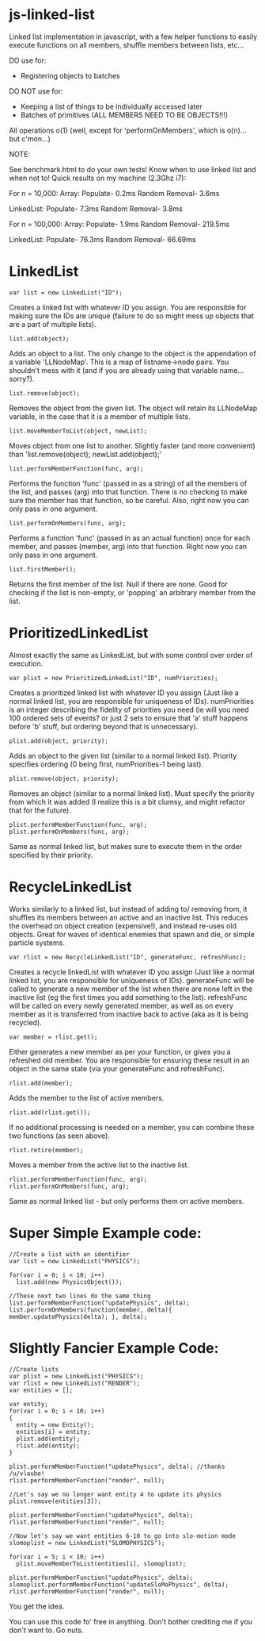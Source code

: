 js-linked-list
====================

Linked list implementation in javascript, with a few helper functions to easily execute functions on all members, shuffle members between lists, etc...

DO use for:
- Registering objects to batches

DO NOT use for:
- Keeping a list of things to be individually accessed later
- Batches of primitives (ALL MEMBERS NEED TO BE OBJECTS!!!)

All operations o(1) (well, except for 'performOnMembers', which is o(n)... but c'mon...)

NOTE:

See benchmark.html to do your own tests! Know when to use linked list and when not to! 
Quick results on my machine (2.3Ghz i7):

For n = 10,000:
Array:
  Populate- 0.2ms
  Random Removal- 3.6ms

LinkedList:
  Populate- 7.3ms
  Random Removal- 3.8ms


For n = 100,000:
Array:
  Populate- 1.9ms
  Random Removal- 219.5ms

LinkedList:
  Populate- 76.3ms
  Random Removal- 66.69ms


LinkedList
================

    var list = new LinkedList("ID");

Creates a linked list with whatever ID you assign. You are responsible for making sure the IDs are unique (failure to do so might mess up objects that are a part of multiple lists).

    list.add(object);

Adds an object to a list. The only change to the object is the appendation of a variable 'LLNodeMap'. This is a map of listname->node pairs. You shouldn't mess with it (and if you are already using that variable name... sorry?).

    list.remove(object);

Removes the object from the given list. The object will retain its LLNodeMap variable, in the case that it is a member of multiple lists.

    list.moveMemberToList(object, newList);

Moves object from one list to another. Slightly faster (and more convenient) than 'list.remove(object); newList.add(object);'

    list.performMemberFunction(func, arg);

Performs the function 'func' (passed in as a string) of all the members of the list, and passes (arg) into that function. There is no checking to make sure the member has that function, so be careful. Also, right now you can only pass in one argument. 

    list.performOnMembers(func, arg);

Performs a function 'func' (passed in as an actual function) once for each member, and passes (member, arg) into that function. Right now you can only pass in one argument.

    list.firstMember();

Returns the first member of the list. Null if there are none. Good for checking if the list is non-empty, or 'popping' an arbitrary member from the list.

PrioritizedLinkedList
===========================

Almost exactly the same as LinkedList, but with some control over order of execution.

    var plist = new PrioritizedLinkedList("ID", numPriorities);

Creates a prioritized linked list with whatever ID you assign (Just like a normal linked list, you are responsible for uniqueness of IDs). numPriorities is an integer describing the fidelity of priorities you need (ie will you need 100 ordered sets of events? or just 2 sets to ensure that 'a' stuff happens before 'b' stuff, but ordering beyond that is unnecessary).

    plist.add(object, priority);

Adds an object to the given list (similar to a normal linked list). Priority specifies ordering (0 being first, numPriorities-1 being last).

    plist.remove(object, priority);

Removes an object (similar to a normal linked list). Must specify the priority from which it was added (I realize this is a bit clumsy, and might refactor that for the future).

    plist.performMemberFunction(func, arg);
    plist.performOnMembers(func, arg);

Same as normal linked list, but makes sure to execute them in the order specified by their priority.

RecycleLinkedList
=======================

Works similarly to a linked list, but instead of adding to/ removing from, it shuffles its members between an active and an inactive list. This reduces the overhead on object creation (expensive!), and instead re-uses old objects. Great for waves of identical enemies that spawn and die, or simple particle systems.

    var rlist = new RecycleLinkedList("ID", generateFunc, refreshFunc);

Creates a recycle linkedList with whatever ID you assign (Just like a normal linked list, you are responsible for uniqueness of IDs). generateFunc will be called to generate a new member of the list when there are none left in the inactive list (eg the first times you add something to the list). refreshFunc will be called on every newly generated member, as well as on every member as it is transferred from inactive back to active (aka as it is being recycled).

    var member = rlist.get();

Either generates a new member as per your function, or gives you a refreshed old member. You are responsible for ensuring these result in an object in the same state (via your generateFunc and refreshFunc).

    rlist.add(member);

Adds the member to the list of active members. 

    rlist.add(rlist.get());

If no additional processing is needed on a member, you can combine these two functions (as seen above).

    rlist.retire(member);

Moves a member from the active list to the inactive list.

    rlist.performMemberFunction(func, arg);
    rlist.performOnMembers(func, arg);

Same as normal linked list - but only performs them on active members.

Super Simple Example code:
==========================

    //Create a list with an identifier
    var list = new LinkedList("PHYSICS");

    for(var i = 0; i < 10; i++)
      list.add(new PhysicsObject());

    //These next two lines do the same thing
    list.performMemberFunction("updatePhysics", delta);
    list.performOnMembers(function(member, delta){ member.updatePhysics(delta); }, delta);

Slightly Fancier Example Code:
==============================

    //Create lists
    var plist = new LinkedList("PHYSICS");
    var rlist = new LinkedList("RENDER");
    var entities = [];
    
    var entity;
    for(var i = 0; i < 10; i++)
    {
      entity = new Entity();
      entities[i] = entity;
      plist.add(entity);
      rlist.add(entity);
    }
    
    plist.performMemberFunction("updatePhysics", delta); //thanks /u/vlaube!
    rlist.performMemberFunction("render", null);
    
    //Let's say we no longer want entity 4 to update its physics
    plist.remove(entities[3]);
    
    plist.performMemberFunction("updatePhysics", delta);
    rlist.performMemberFunction("render", null);
    
    //Now let's say we want entities 6-10 to go into slo-motion mode
    slomoplist = new LinkedList("SLOMOPHYSICS");
    
    for(var i = 5; i < 10; i++)
      plist.moveMemberToList(entities[i], slomoplist);
      
    plist.performMemberFunction("updatePhysics", delta);
    slomoplist.performMemberFunction("updateSloMoPhysics", delta);
    rlist.performMemberFunction("render", null);
    
You get the idea.

You can use this code fo' free in anything. Don't bother crediting me if you don't want to. Go nuts.
